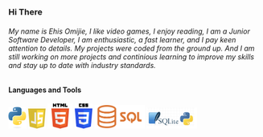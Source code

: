 ### Hi There

###### My name is Ehis Omijie, I like video games, I enjoy reading, I am a Junior Software Developer, I am enthusiastic, a fast learner, and I pay keen attention to details. My projects were coded from the ground up. And I am still working on more projects and continious learning to improve my skills and stay up to date with industry standards.

#### Languages and Tools
<img src="./images/python-logo-only.png" alt=" Python Logo" width=35>    <img src="./images/javascript-logo.png" alt="JavaScript Logo Image" width=35>     <img src="./images/HTML5_logo.svg.png" alt="HTML5 Logo Image" 
 width=50>    <img src="./images/CSS3_logo.svg.png" alt="CSS3 Logo Image"
 width=35>    <img src="./images/Sql_logo.png" alt="SQL Logo Image"
 width=100>   <img src="./images/SQLite3.png" alt="SQLite3 Logo Image"
 width=100> 
